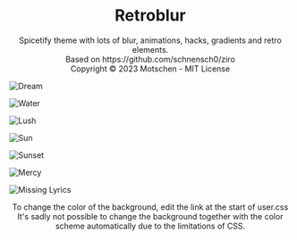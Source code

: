 
<h1 align="center">Retroblur</h1>
<p align="center">Spicetify theme with lots of blur, animations, hacks, gradients and retro elements.<br>
Based on https://github.com/schnensch0/ziro <br>
Copyright © 2023 Motschen - MIT License<br>


![Dream](preview/dream.png)

![Water](preview/water.png)

![Lush](preview/lush.png)

![Sun](preview/sun.png)

![Sunset](preview/sunset.png)

![Mercy](preview/mercy.png)

![Missing Lyrics](preview/missing_lyrics.gif)

 </p>

<p align="center">
To change the color of the background, edit the link at the start of user.css <br>
It's sadly not possible to change the background together with the color scheme automatically due to the limitations of CSS.
 </p>
